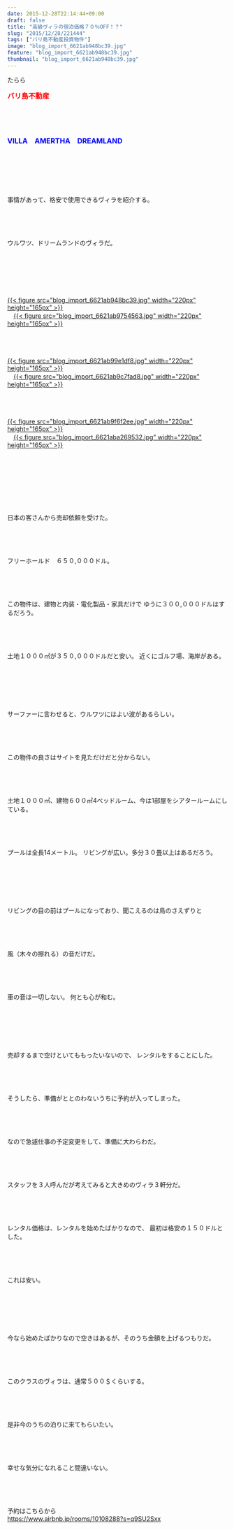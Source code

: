 ```yaml
---
date: 2015-12-28T22:14:44+09:00
draft: false
title: "高級ヴィラの宿泊価格７０％OFF！？"
slug: "2015/12/28/221444"
tags: ["バリ島不動産投資物件"]
image: "blog_import_6621ab948bc39.jpg"
feature: "blog_import_6621ab948bc39.jpg"
thumbnail: "blog_import_6621ab948bc39.jpg"
---
```

た<a href="10108288?s=q9SU2Sxx" target="_blank"></a><a href="10108288?s=q9SU2Sxx" target="_blank"></a><a href="10108288?s=q9SU2Sxx" target="_blank"></a><a href="10108288?s=q9SU2Sxx" target="_blank"></a><a href="10108288?s=q9SU2Sxx" target="_blank"></a><a href="10108288?s=q9SU2Sxx" target="_blank"></a><a href="10108288?s=q9SU2Sxx" target="_self"></a><a href="10108288?s=q9SU2Sxx" target="_blank"></a><a href="10108288?s=q9SU2Sxx" target="_blank"></a>らら<p><font color="#ff0000" size="3"><strong>バリ島不動産</strong></font></p><br/><br/><br/><p><font color="#0000ff" size="3"><strong>VILLA　AMERTHA　DREAMLAND</strong></font></p><br/><br/><br/><br/><br/><p>事情があって、格安で使用できるヴィラを紹介する。</p><br/><br/><br/><p>ウルワツ、ドリームランドのヴィラだ。 </p><br/><br/><br/><p><br/><br/><a href="blog_import_6621ab95c1389.jpg">{{< figure src="blog_import_6621ab948bc39.jpg" width="220px" height="165px" >}}</a><br/>　<a href="blog_import_6621ab98a1ca7.jpg">{{< figure src="blog_import_6621ab9754563.jpg" width="220px" height="165px" >}}</a><br/><br/><br/><br/><br/><a href="blog_import_6621ab9b2f22b.jpg">{{< figure src="blog_import_6621ab99e1df8.jpg" width="220px" height="165px" >}}</a><br/>　<a href="blog_import_6621ab9dddf5b.jpg">{{< figure src="blog_import_6621ab9c7fad8.jpg" width="220px" height="165px" >}}</a><br/><br/><br/><br/><br/><a href="blog_import_6621aba0ed40a.jpg">{{< figure src="blog_import_6621ab9f6f2ee.jpg" width="220px" height="165px" >}}</a><br/>　<a href="blog_import_6621aba3a722d.jpg">{{< figure src="blog_import_6621aba269532.jpg" width="220px" height="165px" >}}</a><br/><br/><br/><br/><br/></p><br/><br/><br/><p>日本の客さんから売却依頼を受けた。 </p><br/><br/><br/><p>フリーホールド　６５０,０００ドル。 </p><br/><br/><br/><p>この物件は、建物と内装・電化製品・家具だけで ゆうに３００,０００ドルはするだろう。</p><br/><br/><br/><p>土地１０００㎡が３５０,０００ドルだと安い。 近くにゴルフ場、海岸がある。 </p><br/><br/><br/><br/><br/><p>サーファーに言わせると、ウルワツにはよい波があるらしい。 </p><br/><br/><br/><p>この物件の良さはサイトを見ただけだと分からない。 </p><br/><br/><br/><p>土地１０００㎡、建物６００㎡4べッドルーム、今は1部屋をシアタールームにしている。 </p><br/><br/><br/><p>プールは全長14メートル。 リビングが広い。多分３０畳以上はあるだろう。 </p><br/><br/><br/><br/><br/><p>リビングの目の前はプールになっており、聞こえるのは鳥のさえずりと</p><br/><br/><br/><p>風（木々の擦れる）の音だけだ。</p><br/><br/><br/><p>車の音は一切しない。 何とも心が和む。</p><br/><br/><br/><br/><br/><p>売却するまで空けといてももったいないので、 レンタルをすることにした。 </p><br/><br/><br/><p>そうしたら、準備がととのわないうちに予約が入ってしまった。</p><br/><br/><br/><p>なので急遽仕事の予定変更をして、準備に大わらわだ。 </p><br/><br/><br/><p>スタッフを３人呼んだが考えてみると大きめのヴィラ３軒分だ。 </p><br/><br/><br/><p>レンタル価格は、レンタルを始めたばかりなので、 最初は格安の１５０ドルとした。 </p><br/><br/><br/><p>これは安い。</p><br/><br/><br/><br/><br/><p>今なら始めたばかりなので空きはあるが、そのうち金額を上げるつもりだ。 </p><br/><br/><br/><p>このクラスのヴィラは、通常５００＄くらいする。 </p><br/><br/><br/><p>是非今のうちの泊りに来てもらいたい。 </p><br/><br/><br/><p>幸せな気分になれること間違いない。<br/><br/> </p><br/><p><br/>予約はこちらから<br/>https://www.airbnb.jp/rooms/10108288?s=q9SU2Sxx<br/></p>

